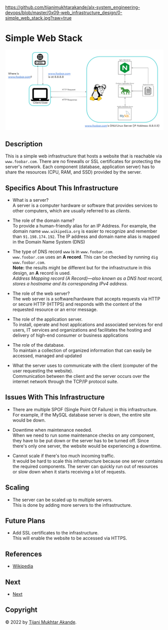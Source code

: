 <https://github.com/tijanimukhtarakande/alx-system_engineering-devops/blob/master/0x09-web_infrastructure_design/0-simple_web_stack.jpg?raw=true>

# Simple Web Stack

![Image of a simple web stack](0-simple_web_stack.jpg)

## Description

This is a simple web infrastructure that hosts a website that is reachable via `www.foobar.com`. There are no firewalls or SSL certificates for protecting the server's network. Each component (database, application server) has to share the resources (CPU, RAM, and SSD) provided by the server.

## Specifics About This Infrastructure

+ What is a server?<br/>A server is a computer hardware or software that provides services to other computers, which are usually referred to as *clients*.

+ The role of the domain name?<br/>To provide a human-friendly alias for an IP Address. For example, the domain name `www.wikipedia.org` is easier to recognize and remember than `91.198.174.192`. The IP address and domain name alias is mapped in the Domain Name System (DNS)

+ The type of DNS record `www` is in `www.foobar.com`.<br/>`www.foobar.com` uses an **A record**. This can be checked by running `dig www.foobar.com`.<br/>**Note:** the results might be different but for the infrastructure in this design, an **A** record is used.<br/>
<i>Address Mapping record (A Record)—also known as a DNS host record, stores a hostname and its corresponding IPv4 address.</i>

+ The role of the web server?<br/>The web server is a software/hardware that accepts requests via HTTP or secure HTTP (HTTPS) and responds with the content of the requested resource or an error message.

+ The role of the application server.<br/>To install, operate and host applications and associated services for end users, IT services and organizations and facilitates the hosting and delivery of high-end consumer or business applications

+ The role of the database.<br/>To maintain a collection of organized information that can easily be accessed, managed and updated

+ What the server uses to communicate with the client (computer of the user requesting the website).<br/>Communication between the client and the server occurs over the internet network through the TCP/IP protocol suite.

## Issues With This Infrastructure

+ There are multiple SPOF (Single Point Of Failure) in this infrastructure.<br/>For example, if the MySQL database server is down, the entire site would be down.

+ Downtime when maintenance needed.<br/>When we need to run some maintenance checks on any component, they have to be put down or the server has to be turned off. Since there's only one server, the website would be experiencing a downtime.

+ Cannot scale if there's too much incoming traffic.<br/>It would be hard to scale this infrastructure because one server contains the required components. The server can quickly run out of resources or slow down when it starts receiving a lot of requests.

## Scaling

+ The server can be scaled up to multiple servers.<br/>This is done by adding more servers to the infrastructure.

## Future Plans

+ Add SSL certificates to the infrastructure.<br/>This will enable the website to be accessed via HTTPS.

## References

+ [Wikipedia](https://en.wikipedia.org/wiki/Web_server_infrastructure)

## Next

+ [Next](0x09-web_infrastructure_design/1-distributed_web_infrastructure.md)

## Copyright

© 2022 by [Tijani Mukhtar Akande](https://linkedin.com/in/tijanimukhtarakande).
